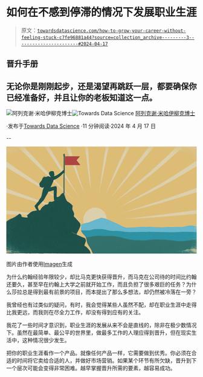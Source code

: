 # 如何在不感到停滞的情况下发展职业生涯

> 原文：[`towardsdatascience.com/how-to-grow-your-career-without-feeling-stuck-c7fe96881a44?source=collection_archive---------3-----------------------#2024-04-17`](https://towardsdatascience.com/how-to-grow-your-career-without-feeling-stuck-c7fe96881a44?source=collection_archive---------3-----------------------#2024-04-17)

## 晋升手册

## 无论你是刚刚起步，还是渴望再跳跃一层，都要确保你已经准备好，并且让你的老板知道这一点。

[](https://mikhailiuk.medium.com/?source=post_page---byline--c7fe96881a44--------------------------------)![阿列克谢·米哈伊柳克博士](https://mikhailiuk.medium.com/?source=post_page---byline--c7fe96881a44--------------------------------)[](https://towardsdatascience.com/?source=post_page---byline--c7fe96881a44--------------------------------)![Towards Data Science](https://towardsdatascience.com/?source=post_page---byline--c7fe96881a44--------------------------------) [阿列克谢·米哈伊柳克博士](https://mikhailiuk.medium.com/?source=post_page---byline--c7fe96881a44--------------------------------)

·发布于[Towards Data Science](https://towardsdatascience.com/?source=post_page---byline--c7fe96881a44--------------------------------) ·11 分钟阅读·2024 年 4 月 17 日

--

![](img/4bc5fe6f95d3a7dc0fbfe1ba8041f40a.png)

图片由作者使用[Imagen](https://imagen.research.google/)生成

为什么约翰经验年限较少，却比马克更快获得晋升，而马克在公司待的时间比约翰还要久，甚至早在约翰上大学之前就开始工作，而且负担了很多艰巨的任务？为什么莎拉总是得到最有前景的项目，而本提出了那么多想法，却仍然被冷落在一旁？

我曾经也有过类似的疑问，有时，我会觉得某些人虽然不配，却在职业生涯中走得比我更远，而我则在尽全力工作，却没有得到应有的关注。

我花了一些时间才意识到，职业生涯的发展从来不会是直线的，除非在极少数情况下。虽然在最简单、最公平的世界里，做最多工作的人理应得到晋升，但在现实生活中，这种情况很少发生。

把你的职业生涯看作一个产品。就像任何产品一样，它需要做到优秀。你必须在合适的时间将它卖给合适的人，并做好市场营销。如果某个环节有所欠缺，晋升到下一个层次可能会变得非常困难。越早掌握晋升所需的要素，越容易成功。
